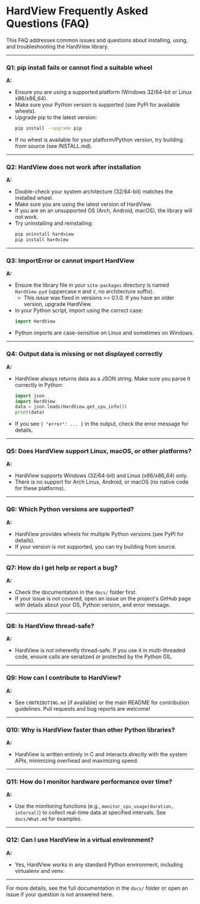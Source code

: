 # HardView Frequently Asked Questions (FAQ)

This FAQ addresses common issues and questions about installing, using, and troubleshooting the HardView library.

---

### Q1: **pip install fails or cannot find a suitable wheel**
**A:**
- Ensure you are using a supported platform (Windows 32/64-bit or Linux x86/x86_64).
- Make sure your Python version is supported (see PyPI for available wheels).
- Upgrade pip to the latest version:
  ```bash
  pip install --upgrade pip
  ```
- If no wheel is available for your platform/Python version, try building from source (see INSTALL.md).

---

### Q2: **HardView does not work after installation**
**A:**
- Double-check your system architecture (32/64-bit) matches the installed wheel.
- Make sure you are using the latest version of HardView.
- If you are on an unsupported OS (Arch, Android, macOS), the library will not work.
- Try uninstalling and reinstalling:
  ```bash
  pip uninstall hardview
  pip install hardview
  ```

---

### Q3: **ImportError or cannot import HardView**
**A:**
- Ensure the library file in your `site-packages` directory is named `HardView.pyd` (uppercase `H` and `V`, no architecture suffix).
    - This issue was fixed in versions >= 0.1.0. If you have an older version, upgrade HardView.
- In your Python script, import using the correct case:
  ```python
  import HardView
  ```
- Python imports are case-sensitive on Linux and sometimes on Windows.

---

### Q4: **Output data is missing or not displayed correctly**
**A:**
- HardView always returns data as a JSON string. Make sure you parse it correctly in Python:
  ```python
  import json
  import HardView
  data = json.loads(HardView.get_cpu_info())
  print(data)
  ```
- If you see `{ "error": ... }` in the output, check the error message for details.

---

### Q5: **Does HardView support Linux, macOS, or other platforms?**
**A:**
- HardView supports Windows (32/64-bit) and Linux (x86/x86_64) only.
- There is no support for Arch Linux, Android, or macOS (no native code for these platforms).

---

### Q6: **Which Python versions are supported?**
**A:**
- HardView provides wheels for multiple Python versions (see PyPI for details).
- If your version is not supported, you can try building from source.

---

### Q7: **How do I get help or report a bug?**
**A:**
- Check the documentation in the `docs/` folder first.
- If your issue is not covered, open an issue on the project's GitHub page with details about your OS, Python version, and error message.

---

### Q8: **Is HardView thread-safe?**
**A:**
- HardView is not inherently thread-safe. If you use it in multi-threaded code, ensure calls are serialized or protected by the Python GIL.

---

### Q9: **How can I contribute to HardView?**
**A:**
- See `CONTRIBUTING.md` (if available) or the main README for contribution guidelines. Pull requests and bug reports are welcome!

---

### Q10: **Why is HardView faster than other Python libraries?**
**A:**
- HardView is written entirely in C and interacts directly with the system APIs, minimizing overhead and maximizing speed.

---

### Q11: **How do I monitor hardware performance over time?**
**A:**
- Use the monitoring functions (e.g., `monitor_cpu_usage(duration, interval)`) to collect real-time data at specified intervals. See `docs/What.md` for examples.

---

### Q12: **Can I use HardView in a virtual environment?**
**A:**
- Yes, HardView works in any standard Python environment, including virtualenv and venv.

---

For more details, see the full documentation in the `docs/` folder or open an issue if your question is not answered here. 
